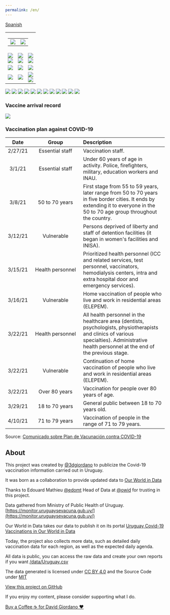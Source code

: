 ```yaml
---
permalink: /en/
---
```

<div id="lang_selector">
  <a href="/">Spanish</a>
</div>
<!-- ShareThis BEGIN --><div class="sharethis-inline-share-buttons"></div><!-- ShareThis END -->
<table id="dashboard">
  <tr>
    <td align="right" colspan=3>
      <table id="date_header">
        <tr>
          <td align="right">
            <img src="/web/charts/857919432.png">
          </td>
          <td align="center">
            <img src="/web/charts/851362461.png">
          </td>
        </tr>
      </table>
    </td>
  </tr>
  <tr>
    <td align="center">
      <img src="/web/charts/1329486679.png">
      <br>
      <img src="/web/charts/1720013265.png">
    </td>
    <td align="center">
      <img src="/web/charts/827148403.png">
      <br>
      <img src="/web/charts/1848022003.png">
    </td>
    <td align="center">
      <img src="/web/charts/2077796175.png">
      <br>
      <img src="/web/charts/1978363820.png">
    </td>
  </tr>
  <tr>
    <td align="center">
      <img src="/web/charts/1038688506.png">
    </td>
    <td align="center">
      <img src="/web/charts/603335823.png">
    </td>
    <td align="center">
      <img src="/web/charts/1683681566.png">
    </td>
  </tr>
  <tr>
    <td align="center">
      <img src="/web/charts/2063902375.png">
    </td>
    <td align="center">
      <img src="/web/charts/1821951025.png">
    </td>
    <td align="center">
      <img src="/web/charts/1939554456.png"><br>
      <img src="/web/charts/744871918.png">
    </td>
  </tr>
</table>

<img src="/web/charts/1201195179.png">

<img src="/web/charts/574263984.png">

<img src="/web/charts/1322547223.png">

<img src="/web/charts/731574492.png">

<img src="/web/charts/842189614.png">

<img src="/web/charts/1047100711.png">

<img src="/web/charts/132326038.png">

<img src="/web/charts/122662822.png">

<img src="/web/charts/987529461.png">

<img src="/web/charts/454080210.png">

<img src="/web/charts/105471492.png">

<img src="/web/charts/2095693594.png">

### Vaccine arrival record

<img src="/web/charts/648030237.png">

### Vaccination plan against COVID-19

| **Date**  | &nbsp;&nbsp;&nbsp;&nbsp;&nbsp;&nbsp;&nbsp;&nbsp;&nbsp;&nbsp;&nbsp;**Group**&nbsp;&nbsp;&nbsp;&nbsp;&nbsp;&nbsp;&nbsp;&nbsp;&nbsp;&nbsp;&nbsp; | **Description** |
| :----: | :----: | :----------- |
| 2/27/21 | Essential staff | Vaccination staff. | 
| 3/1/21 | Essential staff | Under 60 years of age in activity. Police, firefighters, military, education workers and INAU.|
| 3/8/21 | 50 to 70 years | First stage from 55 to 59 years, later range from 50 to 70 years in five border cities. It ends by extending it to everyone in the 50 to 70 age group throughout the country.|
| 3/12/21 | Vulnerable | Persons deprived of liberty and staff of detention facilities (it began in women's facilities and INISA).|
| 3/15/21 | Health personnel | Prioritized health personnel (ICC and related services, test personnel, vaccinators, hemodialysis centers, intra and extra hospital door and emergency services).|
| 3/16/21 | Vulnerable |Home vaccination of people who live and work in residential areas (ELEPEM).|
| 3/22/21 | Health personnel | All health personnel in the healthcare area (dentists, psychologists, physiotherapists and clinics of various specialties). Administrative health personnel at the end of the previous stage.|
| 3/22/21 | Vulnerable | Continuation of home vaccination of people who live and work in residential areas (ELEPEM).|
| 3/22/21 | Over 80 years | Vaccination for people over 80 years of age.|
| 3/29/21 | 18 to 70 years | General public between 18 to 70 years old.|
| 4/10/21 | 71 to 79 years | Vaccination of people in the range of 71 to 79 years.|

Source: [Comunicado sobre Plan de Vacunación contra COVID-19](https://www.gub.uy/ministerio-salud-publica/comunicacion/noticias/comunicado-sobre-plan-vacunacion-contra-covid-19)

## About

This project was created by [@3dgiordano](https://github.com/3dgiordano) to publicize the Covid-19 vaccination information carried out in Uruguay.

It was born as a collaboration to provide updated data to [Our World in Data](https://ourworldindata.org/)

Thanks to Edouard Mathieu [@edomt](https://github.com/edomt) Head of Data at [@owid](https://github.com/owid) for trusting in this project.

Data gathered from Ministry of Public Health of Uruguay. [https://monitor.uruguaysevacuna.gub.uy/](https://monitor.uruguaysevacuna.gub.uy/)

Our World in Data takes our data to publish it on its portal [Uruguay Covid-19 Vaccinations in Our World in Data](https://ourworldindata.org/covid-vaccinations?country=~URY)

Today, the project also collects more data, such as detailed daily vaccination data for each region, as well as the expected daily agenda.

All data is public, you can access the raw data and create your own reports if you want [/data/Uruguay.csv](https://github.com/3dgiordano/covid-19-uy-vacc-data/blob/main/data/Uruguay.csv)

The data generated is licensed under [CC BY 4.0](https://creativecommons.org/licenses/by/4.0/) and the Source Code under [MIT](https://github.com/3dgiordano/covid-19-uy-vacc-data/blob/main/LICENSE)

[View this project on GitHub](https://github.com/3dgiordano/covid-19-uy-vacc-data)

If you enjoy my content, please consider supporting what I do.

[Buy a Coffee ☕ for David Giordano ❤️](https://ko-fi.com/davidgiordano) 
